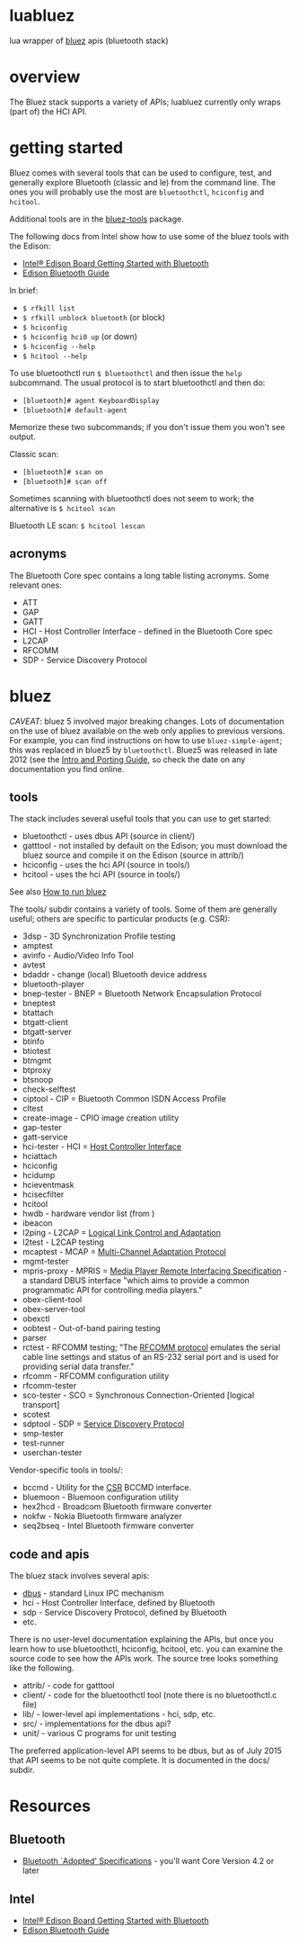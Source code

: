 # luabluez
lua wrapper of [bluez](http://www.bluez.org) apis (bluetooth stack)

# overview

The Bluez stack supports a variety of APIs; luabluez currently only
wraps (part of) the HCI API.

# getting started

Bluez comes with several tools that can be used to configure, test,
and generally explore Bluetooth (classic and le) from the command
line.  The ones you will probably use the most are `bluetoothctl`,
`hciconfig` and `hcitool`.

Additional tools are in the [bluez-tools](https://code.google.com/p/bluez-tools/) package.

 The following docs from Intel show how to use some of the bluez tools
with the Edison:

* [Intel® Edison Board Getting Started with Bluetooth](https://software.intel.com/en-us/articles/intel-edison-board-getting-started-with-bluetooth)
* [Edison Bluetooth Guide](https://software.intel.com/en-us/articles/intel-edison-bluetooth-guide)

In brief:

* `$ rfkill list`
* `$ rfkill unblock bluetooth` (or block)
* `$ hciconfig`
* `$ hciconfig hci0 up` (or down)
* `$ hciconfig --help`
* `$ hcitool --help`

To use bluetoothctl run `$ bluetoothctl` and then issue the `help`
subcommand.  The usual protocol is to start bluetoothctl and then do:

* `[bluetooth]# agent KeyboardDisplay`
* `[bluetooth]# default-agent`

Memorize these two subcommands; if you don't issue them you won't see output.

Classic scan:

* `[bluetooth]# scan on`
* `[bluetooth]# scan off`

Sometimes scanning with bluetoothctl does not seem to work; the
alternative is `$ hcitool scan`

Bluetooth LE scan: `$ hcitool lescan`


## acronyms

The Bluetooth Core spec contains a long table listing acronyms.  Some relevant ones:

* ATT
* GAP
* GATT
* HCI - Host Controller Interface - defined in the Bluetooth Core spec
* L2CAP
* RFCOMM
* SDP - Service Discovery Protocol

# bluez

*CAVEAT*: bluez 5 involved major breaking changes.  Lots of
 documentation on the use of bluez available on the web only applies
 to previous versions.  For example, you can find instructions on how
 to use `bluez-simple-agent`; this was replaced in bluez5 by
 `bluetoothctl`.  Bluez5 was released in late 2012 (see the
 [Intro and Porting Guide](http://www.bluez.org/bluez-5-api-introduction-and-porting-guide/),
 so check the date on any documentation you find online.

## tools

The stack includes several useful tools that you can use to get started:

* bluetoothctl - uses dbus API (source in client/)
* gatttool - not installed by default on the Edison; you must download the bluez source and compile it on the Edison (source in attrib/)
* hciconfig - uses the hci API (source in tools/)
* hcitool - uses the hci API (source in tools/)

See also [How to run bluez](http://www.stlinux.com/kernel/bluetooth/how-to-run-BlueZ)

The tools/ subdir contains a variety of tools.  Some of them are
generally useful; others are specific to particular products
(e.g. CSR):

* 3dsp - 3D Synchronization Profile testing
* amptest
* avinfo - Audio/Video Info Tool
* avtest
* bdaddr - change (local) Bluetooth device address
* bluetooth-player
* bnep-tester - BNEP = Bluetooth Network Encapsulation Protocol
* bneptest
* btattach
* btgatt-client
* btgatt-server
* btinfo
* btiotest
* btmgmt
* btproxy
* btsnoop
* check-selftest
* ciptool - CIP = Bluetooth Common ISDN Access Profile
* cltest
* create-image - CPIO image creation utility
* gap-tester
* gatt-service
* hci-tester - HCI = [Host Controller Interface](https://developer.bluetooth.org/TechnologyOverview/Pages/HCI.aspx)
* hciattach
* hciconfig
* hcidump
* hcieventmask
* hcisecfilter
* hcitool
* hwdb - hardware vendor list (from [](http://www.bluetooth.org/Technical/AssignedNumbers/identifiers.htm))
* ibeacon
* l2ping - L2CAP = [Logical Link Control and Adaptation](https://developer.bluetooth.org/TechnologyOverview/Pages/L2CAP.aspx)
* l2test - L2CAP testing
* mcaptest - MCAP = [Multi-Channel Adaptation Protocol](https://developer.bluetooth.org/TechnologyOverview/Pages/MCAP.aspx)
* mgmt-tester
* mpris-proxy - MPRIS = [Media Player Remote Interfacing Specification](http://specifications.freedesktop.org/mpris-spec/latest/) - a standard DBUS interface "which aims to provide a common programmatic API for controlling media players."
* obex-client-tool
* obex-server-tool
* obexctl
* oobtest - Out-of-band pairing testing
* parser
* rctest - RFCOMM testing; "The [RFCOMM protocol](https://developer.bluetooth.org/TechnologyOverview/Pages/RFCOMM.aspx) emulates the serial cable line settings and status of an RS-232 serial port and is used for providing serial data transfer."
* rfcomm - RFCOMM configuration utility
* rfcomm-tester
* sco-tester - SCO = Synchronous Connection-Oriented [logical transport]
* scotest
* sdptool - SDP = [Service Discovery Protocol](https://www.bluetooth.org/en-us/specification/assigned-numbers/service-discovery)
* smp-tester
* test-runner
* userchan-tester

Vendor-specific tools in tools/:
* bccmd - Utility for the [CSR](http://www.csr.com/products/technologies/bluetooth-smart) BCCMD interface.
* bluemoon - Bluemoon configuration utility
* hex2hcd - Broadcom Bluetooth firmware converter
* nokfw - Nokia Bluetooth firmware analyzer
* seq2bseq - Intel Bluetooth firmware converter

## code and apis

The bluez stack involves several apis:

* [dbus](http://www.freedesktop.org/wiki/Software/dbus/) - standard Linux IPC mechanism
* hci - Host Controller Interface, defined by Bluetooth
* sdp - Service Discovery Protocol, defined by Bluetooth
* etc.

There is no user-level documentation explaining the APIs, but once you
learn how to use bluetoothctl, hciconfig, hcitool, etc. you can
examine the source code to see how the APIs work.  The source tree
looks something like the following.

* attrib/ - code for gatttool
* client/ - code for the bluetoothctl tool (note there is no bluetoothctl.c file)
* lib/ - lower-level api implementations - hci, sdp, etc.
* src/ - implementations for the dbus api?
* unit/ - various C programs for unit testing

The preferred application-level API seems to be dbus, but as of July
2015 that API seems to be not quite complete.  It is documented in the
docs/ subdir.

# Resources

## Bluetooth
* [Bluetooth `Adopted' Specifications](https://www.bluetooth.org/en-us/specification/adopted-specifications?_ga=1.178563111.220673070.1436421945) - you'll want Core Version 4.2 or later

## Intel
* [Intel® Edison Board Getting Started with Bluetooth](https://software.intel.com/en-us/articles/intel-edison-board-getting-started-with-bluetooth)
* [Edison Bluetooth Guide](https://software.intel.com/en-us/articles/intel-edison-bluetooth-guide)
